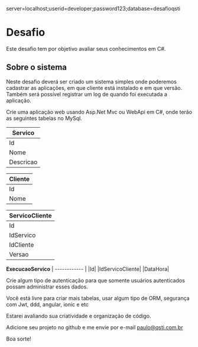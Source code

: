﻿server=localhost;userid=developer;password123;database=desafioqsti


# Desafio
Este desafio tem por objetivo avaliar seus conhecimentos em C#.

## Sobre o sistema
Neste desafio deverá ser criado um sistema simples onde poderemos cadastrar as aplicações, em que cliente está instalado e em que versão.
Também será possível registrar um log de quando foi executada a aplicação.

Crie uma aplicação web usando Asp.Net Mvc ou WebApi em C#, onde terão as seguintes tabelas no MySql.


|  **Servico** |
| ------------ |
| Id  |
| Nome  |
| Descricao  |


|**Cliente**|
| ------------ |
|Id|
|Nome|


|**ServicoCliente**|
| ------------ |
|Id|
|IdServico|
|IdCliente|
|Versao|

**ExecucaoServico**
| ------------ |
|Id|
|IdServicoCliente|
|DataHora|


Crie algum tipo de autenticação para que somente usuários autenticados possam administrar esses dados.

Você está livre para criar mais tabelas, usar algum tipo de ORM, segurança com Jwt, ddd, angular, ionic e etc

Estarei avaliando sua criatividade e organização de código.


Adicione seu projeto no github e me envie por e-mail paulo@qsti.com.br

Boa sorte!
